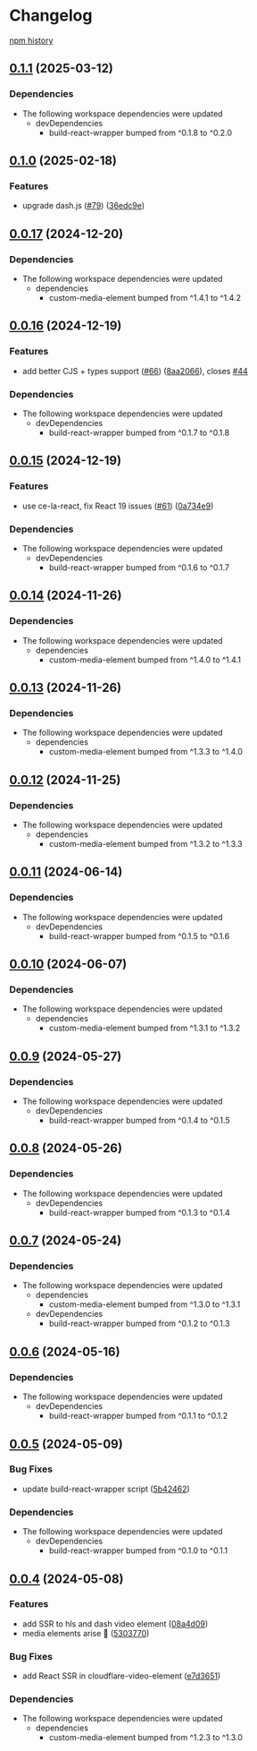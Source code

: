 # Changelog

[npm history][1]

[1]: https://www.npmjs.com/package/dash-video-element?activeTab=versions


## [0.1.1](https://github.com/muxinc/media-elements/compare/dash-video-element@0.1.0...dash-video-element@0.1.1) (2025-03-12)


### Dependencies

* The following workspace dependencies were updated
  * devDependencies
    * build-react-wrapper bumped from ^0.1.8 to ^0.2.0

## [0.1.0](https://github.com/muxinc/media-elements/compare/dash-video-element@0.0.17...dash-video-element@0.1.0) (2025-02-18)


### Features

* upgrade dash.js ([#79](https://github.com/muxinc/media-elements/issues/79)) ([36edc9e](https://github.com/muxinc/media-elements/commit/36edc9e84c7d8d75ea1d658975d312312b18637c))

## [0.0.17](https://github.com/muxinc/media-elements/compare/dash-video-element@0.0.16...dash-video-element@0.0.17) (2024-12-20)


### Dependencies

* The following workspace dependencies were updated
  * dependencies
    * custom-media-element bumped from ^1.4.1 to ^1.4.2

## [0.0.16](https://github.com/muxinc/media-elements/compare/dash-video-element@0.0.15...dash-video-element@0.0.16) (2024-12-19)


### Features

* add better CJS + types support ([#66](https://github.com/muxinc/media-elements/issues/66)) ([8aa2066](https://github.com/muxinc/media-elements/commit/8aa20660faea741a264076a1464182ca283a8682)), closes [#44](https://github.com/muxinc/media-elements/issues/44)


### Dependencies

* The following workspace dependencies were updated
  * devDependencies
    * build-react-wrapper bumped from ^0.1.7 to ^0.1.8

## [0.0.15](https://github.com/muxinc/media-elements/compare/dash-video-element@0.0.14...dash-video-element@0.0.15) (2024-12-19)


### Features

* use ce-la-react, fix React 19 issues ([#61](https://github.com/muxinc/media-elements/issues/61)) ([0a734e9](https://github.com/muxinc/media-elements/commit/0a734e94149172bfd3019cf03ac3a3e74f395ac1))


### Dependencies

* The following workspace dependencies were updated
  * devDependencies
    * build-react-wrapper bumped from ^0.1.6 to ^0.1.7

## [0.0.14](https://github.com/muxinc/media-elements/compare/dash-video-element@0.0.13...dash-video-element@0.0.14) (2024-11-26)


### Dependencies

* The following workspace dependencies were updated
  * dependencies
    * custom-media-element bumped from ^1.4.0 to ^1.4.1

## [0.0.13](https://github.com/muxinc/media-elements/compare/dash-video-element@0.0.12...dash-video-element@0.0.13) (2024-11-26)


### Dependencies

* The following workspace dependencies were updated
  * dependencies
    * custom-media-element bumped from ^1.3.3 to ^1.4.0

## [0.0.12](https://github.com/muxinc/media-elements/compare/dash-video-element@0.0.11...dash-video-element@0.0.12) (2024-11-25)


### Dependencies

* The following workspace dependencies were updated
  * dependencies
    * custom-media-element bumped from ^1.3.2 to ^1.3.3

## [0.0.11](https://github.com/muxinc/media-elements/compare/dash-video-element@0.0.10...dash-video-element@0.0.11) (2024-06-14)


### Dependencies

* The following workspace dependencies were updated
  * devDependencies
    * build-react-wrapper bumped from ^0.1.5 to ^0.1.6

## [0.0.10](https://github.com/muxinc/media-elements/compare/dash-video-element@0.0.9...dash-video-element@0.0.10) (2024-06-07)


### Dependencies

* The following workspace dependencies were updated
  * dependencies
    * custom-media-element bumped from ^1.3.1 to ^1.3.2

## [0.0.9](https://github.com/muxinc/media-elements/compare/dash-video-element@0.0.8...dash-video-element@0.0.9) (2024-05-27)


### Dependencies

* The following workspace dependencies were updated
  * devDependencies
    * build-react-wrapper bumped from ^0.1.4 to ^0.1.5

## [0.0.8](https://github.com/muxinc/media-elements/compare/dash-video-element@0.0.7...dash-video-element@0.0.8) (2024-05-26)


### Dependencies

* The following workspace dependencies were updated
  * devDependencies
    * build-react-wrapper bumped from ^0.1.3 to ^0.1.4

## [0.0.7](https://github.com/muxinc/media-elements/compare/dash-video-element@0.0.6...dash-video-element@0.0.7) (2024-05-24)


### Dependencies

* The following workspace dependencies were updated
  * dependencies
    * custom-media-element bumped from ^1.3.0 to ^1.3.1
  * devDependencies
    * build-react-wrapper bumped from ^0.1.2 to ^0.1.3

## [0.0.6](https://github.com/muxinc/media-elements/compare/dash-video-element@0.0.5...dash-video-element@0.0.6) (2024-05-16)


### Dependencies

* The following workspace dependencies were updated
  * devDependencies
    * build-react-wrapper bumped from ^0.1.1 to ^0.1.2

## [0.0.5](https://github.com/muxinc/media-elements/compare/dash-video-element@0.0.4...dash-video-element@0.0.5) (2024-05-09)


### Bug Fixes

* update build-react-wrapper script ([5b42462](https://github.com/muxinc/media-elements/commit/5b42462794192a19b730e7aaabba5646300f0a05))


### Dependencies

* The following workspace dependencies were updated
  * devDependencies
    * build-react-wrapper bumped from ^0.1.0 to ^0.1.1

## [0.0.4](https://github.com/muxinc/media-elements/compare/dash-video-element-v0.0.3...dash-video-element@0.0.4) (2024-05-08)


### Features

* add SSR to hls and dash video element ([08a4d09](https://github.com/muxinc/media-elements/commit/08a4d09c7a514e9d22a74a9b21abf7df2c27298d))
* media elements arise 🌱 ([5303770](https://github.com/muxinc/media-elements/commit/530377067b9d87b464b3c4eadc93c6b210deac56))


### Bug Fixes

* add React SSR in cloudflare-video-element ([e7d3651](https://github.com/muxinc/media-elements/commit/e7d36517ce2682a6642e3dbcb2e48875678d53bd))


### Dependencies

* The following workspace dependencies were updated
  * dependencies
    * custom-media-element bumped from ^1.2.3 to ^1.3.0
